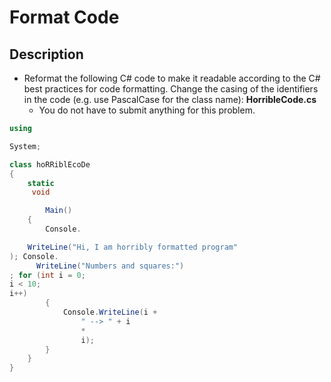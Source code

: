 # Format Code

## Description
  - Reformat the following C# code to make it readable according to the C# best practices for code formatting. Change the casing of the identifiers in the code (e.g. use PascalCase for the class name):
**HorribleCode.cs**
    - You do not have to submit anything for this problem.

```csharp
using

System;

class hoRRiblEcoDe
{
	static
	 void

		Main()
	{
		Console.

	WriteLine("Hi, I am horribly formatted program"
); Console.
	  WriteLine("Numbers and squares:")
; for (int i = 0;
i < 10;
i++)
		{
			Console.WriteLine(i +
				" --> " + i
				*
				i);
		}
	}
}
```